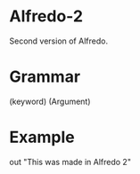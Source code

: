 # Alfredo-2
Second version of Alfredo.
# Grammar
(keyword) (Argument)
# Example
out "This was made in Alfredo 2"
